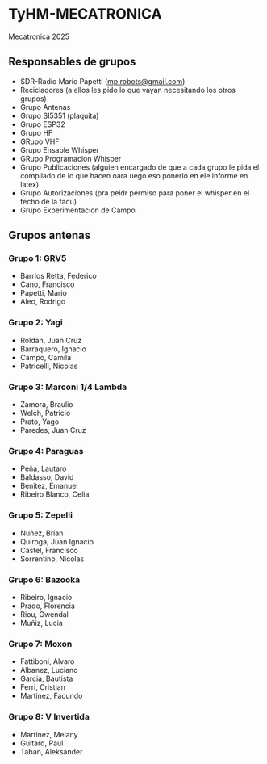 # TyHM-MECATRONICA
Mecatronica 2025 

## Responsables de grupos 

* SDR-Radio Mario Papetti <Link al github del grupo> (mp.robots@gmail.com)
* Recicladores (a ellos les pido lo que vayan necesitando los otros grupos)
* Grupo Antenas
* Grupo SI5351 (plaquita)
* Grupo ESP32
* Grupo HF
* GRupo VHF
* Grupo Ensable Whisper
* GRupo Programacion Whisper
* Grupo Publicaciones (alguien encargado de que a cada grupo le pida el compilado de lo que hacen oara uego eso ponerlo en ele informe en latex)
* Grupo Autorizaciones (pra peidr permiso para poner el whisper en el techo de la facu)
* Grupo Experimentacion de Campo
## Grupos antenas 
### Grupo 1: GRV5
* Barrios Retta, Federico
* Cano, Francisco
* Papetti, Mario
* Aleo, Rodrigo
### Grupo 2: Yagi
* Roldan, Juan Cruz
* Barraquero, Ignacio
* Campo, Camila
* Patricelli, Nicolas
### Grupo 3: Marconi 1/4 Lambda
* Zamora, Braulio
* Welch, Patricio
* Prato, Yago
* Paredes, Juan Cruz
### Grupo 4: Paraguas
* Peña, Lautaro
* Baldasso, David
* Benitez, Emanuel
* Ribeiro Blanco, Celia
### Grupo 5: Zepelli
* Nuñez, Brian
* Quiroga, Juan Ignacio
* Castel, Francisco
* Sorrentino, Nicolas
### Grupo 6: Bazooka
* Ribeiro, Ignacio
* Prado, Florencia
* Riou, Gwendal
* Muñiz, Lucia
### Grupo 7: Moxon
* Fattiboni, Alvaro
* Albanez, Luciano
* Garcia, Bautista
* Ferri, Cristian
* Martinez, Facundo
### Grupo 8: V Invertida
* Martinez, Melany
* Guitard, Paul
* Taban, Aleksander

